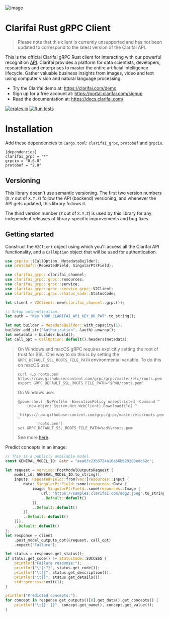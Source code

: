 ![image](https://github.com/user-attachments/assets/a3a1e684-60f9-4c97-9f6e-e96015604d82)


# Clarifai Rust gRPC Client

> Please note that this client is currently unsupported and has not been updated to correspond to the latest version of the Clarifai API.

This is the official Clarifai gRPC Rust client for interacting with our powerful recognition
[API](https://docs.clarifai.com).
Clarifai provides a platform for data scientists, developers, researchers and enterprises to master the entire
artificial intelligence lifecycle. Gather valuable business insights from images, video and text using computer vision
and natural language processing.

* Try the Clarifai demo at: https://clarifai.com/demo
* Sign up for a free account at: https://portal.clarifai.com/signup
* Read the documentation at: https://docs.clarifai.com/

[![crates.io](https://img.shields.io/crates/v/clarifai_grpc.svg)](https://crates.io/crates/clarifai_grpc)
[![Run tests](https://github.com/Clarifai/clarifai-rust-grpc/workflows/Run%20tests/badge.svg)](https://github.com/Clarifai/clarifai-rust-grpc/actions)

# Installation

Add these dependencies to `Cargo.toml`: `clarifai_grpc`, `protobuf` and `grpcio`.

```
[dependencies]
clarifai_grpc = "*"
grpcio = "0.6.0"
protobuf = "2.0"
```

## Versioning

This library doesn't use semantic versioning. The first two version numbers (`X.Y` out of `X.Y.Z`) follow the API (backend) versioning, and
whenever the API gets updated, this library follows it.

The third version number (`Z` out of `X.Y.Z`) is used by this library for any independent releases of library-specific improvements and bug fixes.

## Getting started

Construct the `V2Client` object using which you'll access all the Clarifai API functionality,
and a `CallOption` object that will be used for authentication.

```rust
use grpcio::{CallOption, MetadataBuilder};
use protobuf::{RepeatedField, SingularPtrField};

use clarifai_grpc::clarifai_channel;
use clarifai_grpc::grpc::resources;
use clarifai_grpc::grpc::service;
use clarifai_grpc::grpc::service_grpc::V2Client;
use clarifai_grpc::grpc::status_code::StatusCode;

let client = V2Client::new(clarifai_channel::grpc());

// Setup authentication.
let auth = "Key YOUR_CLARIFAI_API_KEY_OR_PAT".to_string();

let mut builder = MetadataBuilder::with_capacity(1);
builder.add_str("Authorization", &auth).unwrap();
let metadata = builder.build();
let call_opt = CallOption::default().headers(metadata);
```

> On Windows and macOS gRPC requires explicitly setting the root of trust for SSL. One way to do this is by setting the `GRPC_DEFAULT_SSL_ROOTS_FILE_PATH` environmental variable. To do this on macOS use:
>
> ```
> curl -Lo roots.pem https://raw.githubusercontent.com/grpc/grpc/master/etc/roots.pem
> export GRPC_DEFAULT_SSL_ROOTS_FILE_PATH="$PWD/roots.pem"
> ```
>
> On Windows use:
>
> ```
> @powershell -NoProfile -ExecutionPolicy unrestricted -Command ^
>     (new-object System.Net.WebClient).Downloadfile( ^
>         'https://raw.githubusercontent.com/grpc/grpc/master/etc/roots.pem', ^
>         'roots.pem')
> set GRPC_DEFAULT_SSL_ROOTS_FILE_PATH=%cd%\roots.pem
> ```
> See more [here](https://github.com/grpc/grpc/issues/16571).

Predict concepts in an image:

```rust
// This is a publicly available model.
const GENERAL_MODEL_ID: &str = "aaa03c23b3724a16a56b629203edc62c";

let request = service::PostModelOutputsRequest {
    model_id: GENERAL_MODEL_ID.to_string(),
    inputs: RepeatedField::from(vec![resources::Input {
        data: SingularPtrField::some(resources::Data {
            image: SingularPtrField::some(resources::Image {
                url: "https://samples.clarifai.com/dog2.jpeg".to_string(),
                ..Default::default()
            }),
            ..Default::default()
        }),
        ..Default::default()
    }]),
    ..Default::default()
};
let response = client
    .post_model_outputs_opt(&request, call_opt)
    .expect("Failure");

let status = response.get_status();
if status.get_code() != StatusCode::SUCCESS {
    println!("Failure response:");
    println!("\t{:?}", status.get_code());
    println!("\t{}", status.get_description());
    println!("\t{}", status.get_details());
    std::process::exit(1);
}

println!("Predicted concepts:");
for concept in response.get_outputs()[0].get_data().get_concepts() {
    println!("\t{}: {}", concept.get_name(), concept.get_value());
}
```
